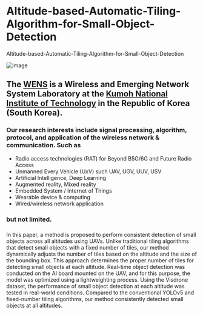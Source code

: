 # Altitude-based-Automatic-Tiling-Algorithm-for-Small-Object-Detection
Altitude-based-Automatic-Tiling-Algorithm-for-Small-Object-Detection

![image](\C:\Users\wens33\Downloads\Logo_for_Git.png)
<!-- change the link of the logo which on your repo. -->

## The [WENS](https://wens.kumoh.ac.kr/) is a  Wireless and Emerging Network System Laboratory at the [Kumoh National Institute of Technology](https://eng.kumoh.ac.kr/) in the Republic of Korea (South Korea). 

### Our research interests include signal processing, algorithm, protocol, and application of the wireless network & communication. Such as 
* Radio access technologies (RAT) for Beyond B5G/6G and Future Radio Access
* Unmanned Every Vehicle (UxV) such UAV, UGV, UUV, USV 
* Artificial Intelligence, Deep Learning  
* Augmented reality, Mixed reality 
* Embedded System / Internet of Things
* Wearable device & computing
* Wired/wireless network application   
### but not limited.

### <!-- Note here the introduce of the repo or docker image. -->

In this paper, a method is proposed to perform consistent detection of small objects across all altitudes using UAVs. Unlike traditional tiling algorithms that detect small objects with a fixed number of tiles, our method dynamically adjusts the number of tiles based on the altitude and the size of the bounding box. This approach determines the proper number of tiles for detecting small objects at each altitude. Real-time object detection was conducted on the AI board mounted on the UAV, and for this purpose, the model was optimized using a lightweighting process. Using the Visdrone dataset, the performance of small object detection at each altitude was tested in real-world conditions. Compared to the conventional YOLOv5 and fixed-number tiling algorithms, our method consistently detected small objects at all altitudes.
